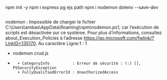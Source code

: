 npm init -y
npm i express pg ejs path
npm i nodemon dotenv --save-dev

##

nodemon : Impossible de charger le fichier C:\Users\ambas\AppData\Roaming\npm\nodemon.ps1, car l’exécution de
scripts est désactivée sur ce système. Pour plus d’informations, consultez about_Execution_Policies à
l’adresse https://go.microsoft.com/fwlink/?LinkID=135170.
Au caractère Ligne:1 : 1

- nodemon crud.js
- ```
    + CategoryInfo          : Erreur de sécurité : (:) [], PSSecurityException
    + FullyQualifiedErrorId : UnauthorizedAccess
  ```

##
